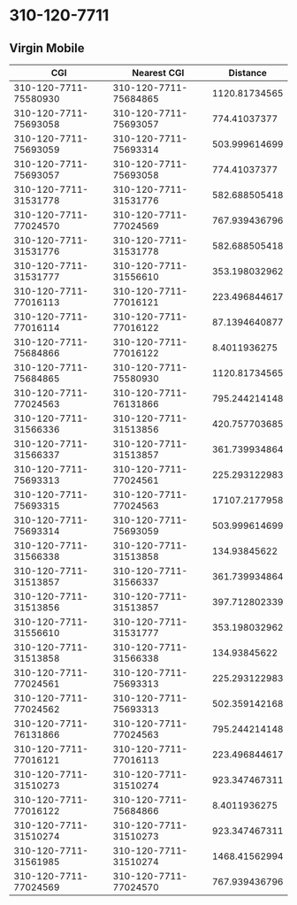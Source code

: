 # 310-120-7711
## Virgin Mobile


| CGI | Nearest CGI | Distance |
|-----|-------------|----------|
| 310-120-7711-75580930 | 310-120-7711-75684865 | 1120.81734565 |
| 310-120-7711-75693058 | 310-120-7711-75693057 | 774.41037377 |
| 310-120-7711-75693059 | 310-120-7711-75693314 | 503.999614699 |
| 310-120-7711-75693057 | 310-120-7711-75693058 | 774.41037377 |
| 310-120-7711-31531778 | 310-120-7711-31531776 | 582.688505418 |
| 310-120-7711-77024570 | 310-120-7711-77024569 | 767.939436796 |
| 310-120-7711-31531776 | 310-120-7711-31531778 | 582.688505418 |
| 310-120-7711-31531777 | 310-120-7711-31556610 | 353.198032962 |
| 310-120-7711-77016113 | 310-120-7711-77016121 | 223.496844617 |
| 310-120-7711-77016114 | 310-120-7711-77016122 | 87.1394640877 |
| 310-120-7711-75684866 | 310-120-7711-77016122 | 8.4011936275 |
| 310-120-7711-75684865 | 310-120-7711-75580930 | 1120.81734565 |
| 310-120-7711-77024563 | 310-120-7711-76131866 | 795.244214148 |
| 310-120-7711-31566336 | 310-120-7711-31513856 | 420.757703685 |
| 310-120-7711-31566337 | 310-120-7711-31513857 | 361.739934864 |
| 310-120-7711-75693313 | 310-120-7711-77024561 | 225.293122983 |
| 310-120-7711-75693315 | 310-120-7711-77024563 | 17107.2177958 |
| 310-120-7711-75693314 | 310-120-7711-75693059 | 503.999614699 |
| 310-120-7711-31566338 | 310-120-7711-31513858 | 134.93845622 |
| 310-120-7711-31513857 | 310-120-7711-31566337 | 361.739934864 |
| 310-120-7711-31513856 | 310-120-7711-31513857 | 397.712802339 |
| 310-120-7711-31556610 | 310-120-7711-31531777 | 353.198032962 |
| 310-120-7711-31513858 | 310-120-7711-31566338 | 134.93845622 |
| 310-120-7711-77024561 | 310-120-7711-75693313 | 225.293122983 |
| 310-120-7711-77024562 | 310-120-7711-75693313 | 502.359142168 |
| 310-120-7711-76131866 | 310-120-7711-77024563 | 795.244214148 |
| 310-120-7711-77016121 | 310-120-7711-77016113 | 223.496844617 |
| 310-120-7711-31510273 | 310-120-7711-31510274 | 923.347467311 |
| 310-120-7711-77016122 | 310-120-7711-75684866 | 8.4011936275 |
| 310-120-7711-31510274 | 310-120-7711-31510273 | 923.347467311 |
| 310-120-7711-31561985 | 310-120-7711-31510274 | 1468.41562994 |
| 310-120-7711-77024569 | 310-120-7711-77024570 | 767.939436796 |
